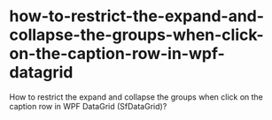 # how-to-restrict-the-expand-and-collapse-the-groups-when-click-on-the-caption-row-in-wpf-datagrid
How to restrict the expand and collapse the groups when click on the caption row in WPF DataGrid (SfDataGrid)?
